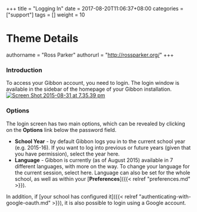 +++
title = "Logging In"
date = 2017-08-20T11:06:37+08:00
categories = ["support"]
tags = []
weight = 10
# Theme Details
authorname = "Ross Parker"
authorurl = "http://rossparker.org/"
+++

### Introduction

To access your Gibbon account, you need to login. The login window is available in the sidebar of the homepage of your Gibbon installation. [![Screen Shot 2015-08-31 at 7.35.39 pm](https://gibbonedu.org/wp-content/uploads/2015/08/Screen-Shot-2015-08-31-at-7.35.39-pm-1024x655.png)](https://gibbonedu.org/wp-content/uploads/2015/08/Screen-Shot-2015-08-31-at-7.35.39-pm.png)

### **Options**

The login screen has two main options, which can be revealed by clicking on the **Options** link below the password field.

*   **School Year** - by default Gibbon logs you in to the current school year (e.g. 2015-16). If you want to log into previous or future years (given that you have permission), select the year here.
*   **Language** - Gibbon is currently (as of August 2015) available in 7 different languages, with more on the way. To change your language for the current session, select here. Language can also be set for the whole school, as well as within your [**Preferences**]({{< relref "preferences.md" >}}).

In addition, if [your school has configured it]({{< relref "authenticating-with-google-oauth.md" >}}), it is also possible to login using a Google account.
